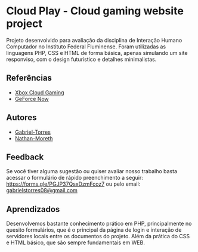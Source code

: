 # Cloud Play - Cloud gaming website project


Projeto desenvolvido para avaliação da disciplina de Interação Humano Computador no Instituto Federal Fluminense. Foram utilizadas as linguagens PHP, CSS e HTML de forma básica, apenas simulando um site responviso, com o design futurístico e detalhes minimalistas.



## Referências

 - [Xbox Cloud Gaming](https://www.xbox.com/pt-BR/cloud-gaming)
 - [GeForce Now](https://abya.com/gfn/pt-BR?adgroupid=181946543931&gad_source=1&gclid=CjwKCAjwzMi_BhACEiwAX4YZUD8e9KYduStkc-8aO1ETV1z7ItjrviHXEJy47TmW_CZWmg4UoIiq2RoCJaAQAvD_BwE)


## Autores

- [Gabriel-Torres](https://github.com/gabTorres2003)
- [Nathan-Moreth](https://github.com/Neithannnnn)


## Feedback

Se você tiver alguma sugestão ou quiser avaliar nosso trabalho basta acessar o formulário de rápido preenchimento a seguir: https://forms.gle/PGJP37QsxDzmFcoz7 ou pelo email: gabrielstorres08@gmail.com


## Aprendizados
 
Desenvolvemos bastante conhecimento prático em PHP, principalmente no quesito formulários, que é o principal da página de login e interação de servidores locais entre os documentos do projeto. Além da prática do CSS e HTML básico, que são sempre fundamentais em WEB.



